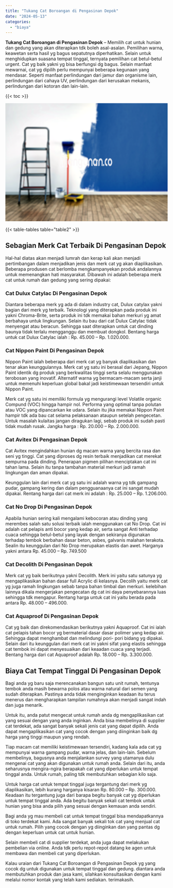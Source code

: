 ```yaml
---
title: "Tukang Cat Boroangan di Pengasinan Depok"
date: "2024-05-13"
categories: 
  - "biaya"
---
```


**Tukang Cat Boroangan di Pengasinan Depok** – Memilih cat untuk hunian dan gedung yang akan diterapkan tdk boleh asal-asalan. Pemilihan warna, keawetan serta hasil yg bagus sepatutnya diperhatikan. Selain untuk menghidupkan suasana tempat tinggal, ternyata pemilihan cat betul-betul urgent. Cat yg baik yakni yg bisa berfungsi dg bagus. Selain manfaat mewarnai, cat yg dipilih perlu mempunyai beberapa kegunaan yang mendasar. Seperti manfaat perlindungan dari jamur dan organisme lain, perlindungan dari cahaya UV, perlindungan dari kerusakan mekanis, perlindungan dari kotoran dan lain-lain.

{{< toc >}}

![Tukang Cat Boroangan di Pengasinan Depok](/images/jasa-cat-murah11.png)

{{< table-tables table="table2" >}}

## Sebagian Merk Cat Terbaik Di Pengasinan Depok

Hal-hal diatas akan menjadi lumrah dan kerap kali akan menjadi pertimbangan dalam menjadikan jenis dan merk cat yg akan diaplikasikan. Beberapa produsen cat berlomba mengkampanyekan produk andalannya untuk memenangkan hati masyarakat. Dibawah ini adalah beberapa merk cat untuk rumah dan gedung yang sering dipakai:

### Cat Dulux Catylac Di Pengasinan Depok

Diantara beberapa merk yg ada di dalam industry cat, Dulux catylax yakni bagian dari merk yg terbaik. Teknologi yang diterapkan pada produk ini yakni Chroma-Brite, serta produk ini tdk memakai bahan merkuri yg amat berbahaya untuk lingkungan. Selain itu bau dari cat Dulux Catylac tidak menyengat atau beracun. Sehingga saat diterapkan untuk cat dinding baunya tidak terlalu mengganggu dan membuat dongkol. Bentang harga untuk cat Dulux Catylac ialah : Rp. 45.000 – Rp. 1.020.000.

### Cat Nippon Paint Di Pengasinan Depok

Nippon Paint ialah beberapa dari merk cat yg banyak diaplikasikan dan tenar akan keunggulannya. Merk cat yg satu ini berasal dari Jepang, Nippon Paint identik dg produk yang berkwalitas tinggi serta selalu menggunakan terobosan yang inovatif. Alternatif warna yg bermacam-macam serta janji untuk memenuhi keperluan global bakal jadi keistimewaan tersendiri untuk Nippon Paint.

Merk cat yg satu ini memiliki formula yg mengurangi level Volatile organic Compund (VOC) hingga hampir nol. Performa yang optimal tanpa polutan atau VOC yang dipancarkan ke udara. Selain itu jika memakai Nippon Paint hampir tdk ada bau cat selama pelaksanaan ataupun setelah pengecetan. Untuk masalah kulaitas jangan diragukan lagi, sebab produk ini sudah pasti tidak mudah rusak. Jangka harga : Rp. 20.000 – Rp. 2.000.000.

### Cat Avitex Di Pengasinan Depok

Cat Avitex mengindahkan hunian dg macam warna yang bercita rasa dan seni yg tinggi. Cat yang diproses dg resin terbaik menjadikan cat merekat sempurna pada dinding. Penerapan pigmen pilihan menciptakan cat ini tahan lama. Selain itu tanpa tambahan material merkuri jadi ramah lingkungan dan aman dipakai.

Keunggulan lain dari merk cat yg satu ini adalah warna yg tdk gampang pudar, gampang kering dan dalam pengguanaanya cat ini sangat mudah dipakai. Rentang harga dari cat merk ini adalah : Rp. 25.000 – Rp. 1.206.000.

### Cat No Drop Di Pengasinan Depok

Apabila hunian sering kali mengalami kebocoran atau dinding yang merembes salah satu solusi terbaik ialah menggunakan cat No Drop. Cat ini adalah cat pelapis anti bocor yang kedap air, serta sangat Anti terhadap cuaca sehingga betul-betul yang layak dengan sekiranya digunakan terhadap tembok berbahan dasar beton, asbes, galvanis malahan terakota. Sealin itu keunggulan dari No Drop merupakan elastis dan awet. Harganya yakni antara Rp. 45.000 – Rp. 749.500

### Cat Decolith Di Pengasinan Depok

Merk cat yg baik berikutnya yakni Decolith. Merk ini yaitu satu satunya yg mengaplikasikan bahan dasar full Acrylic di kelasnya. Decolih yaitu merk cat yg juga ramah lingkungan sebab tanpa bahan timbal dan merkuri. kelebihan lainnya dikala mengerjakan pengecatan dg cat ini daya penyebarannya luas sehingga tdk mengapur. Rentang harga untuk cat ini yaitu berada pada antara Rp. 48.000 – 496.000.

### Cat Aquaproof Di Pengasinan Depok

Cat yg baik dan direkomendasikan berikutnya yakni Aquaproof. Cat ini ialah cat pelapis tahan bocor yg bermaterial dasar dasar polimer yang kedap air. Sehingga dapat menghambat dan melindungi pori- pori bidang yg dipakai. Selain dari itu keunggulan dari merk cat ini yakni sifat yang elastis sehingga cat tembok ini dapat menyesuaikan dari keaadan cuaca yang terjadi. Bentang harga dari cat Aquaproof adalah Rp. 18.000 – Rp. 3.300.000.

## Biaya Cat Tempat Tinggal Di Pengasinan Depok

Bagi anda yg baru saja merencanakan bangun satu unit rumah, tentunya tembok anda masih bewarna polos atau warna natural dari semen yang sudah diterapkan. Pastinya anda tidak menginginkan keadaan itu terus menerus dan mengharapkan tampilan rumahnya akan menjadi sangat indah dan juga menarik.

Untuk itu, anda patut mengecat untuk rumah anda dg mengaplikasikan cat yang sesuai dengan yang anda inginkan. Anda bisa membelinya di supplier cat terdekat, ada sangat banyak sekali jenis cat yang dapat dipilih. Anda dapat mengaplikasikan cat yang cocok dengan yang diinginkan baik dg harga yang tinggi maupun yang rendah.

Tiap macam cat memiliki keistimewaan tersendiri, kadang kala ada cat yg mempunyai warna gampang pudar, warna jelas, dan lain-lain. Sebelum membelinya, bagusnya anda menjalankan survey yang utamanya dulu mengenai cat yang akan digunakan untuk rumah anda. Selain dari itu, anda seharusnya mengira-ngira berapakah cat yang diperlukan untuk tempat tinggal anda. Untuk rumah, paling tdk membutuhkan sebagian kilo saja.

Untuk harga cat untuk tempat tinggal juga tergantung dari merk yg diaplikasikan, lebih kurang harganya kisaran Rp. 80.000 – Rp. 300.000. Keadaan itu tergantung juga dari barapa begitu banyak cat yg diperlukan untuk tempat tinggal anda. Ada begitu banyak sekali cat tembok untuk hunian yang bisa anda pilih yang sesuai dengan kemauan anda sendiri.

Bagi anda yg mau membeli cat untuk tempat tinggal bisa mendapatkannya di toko terdekat kami. Ada sangat banyak sekali tok cat yang menjual cat untuk rumah. Pilih yang cocok dengan yg diinginkan dan yang pantas dg dengan keperluan untuk cat untuk hunian.

Selain membeli cat di supplier terdekat, anda juga dapat melakukan pembelian via online. Anda tdk perlu repot-repot datang ke agen untuk membawa dan membeli cat yang diperlukan.

Kalau uraian dari Tukang Cat Boroangan di Pengasinan Depok yg yang cocok dg untuk digunakan untuk tempat tinggal dan gedung. diantara anda membutuhkan produk dan jasa kami, silahkan konsultasikan dengan kami melalui nomor kontak yang telah kami sediakan. terimakasih.
